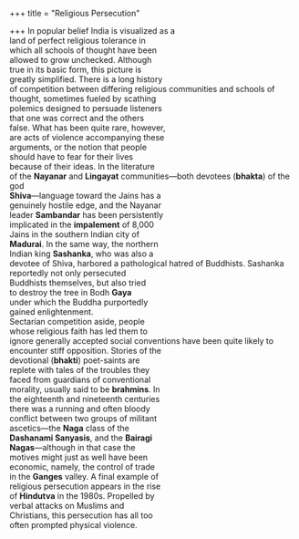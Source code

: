 +++
title = "Religious Persecution"

+++
In popular belief India is visualized as a  
land of perfect religious tolerance in  
which all schools of thought have been  
allowed to grow unchecked. Although  
true in its basic form, this picture is  
greatly simplified. There is a long history  
of competition between differing religious communities and schools of  
thought, sometimes fueled by scathing  
polemics designed to persuade listeners  
that one was correct and the others  
false. What has been quite rare, however,  
are acts of violence accompanying these  
arguments, or the notion that people  
should have to fear for their lives  
because of their ideas. In the literature  
of the **Nayanar** and **Lingayat** communities—both devotees (**bhakta**) of the god  
**Shiva**—language toward the Jains has a  
genuinely hostile edge, and the Nayanar  
leader **Sambandar** has been persistently  
implicated in the **impalement** of 8,000  
Jains in the southern Indian city of  
**Madurai**. In the same way, the northern  
Indian king **Sashanka**, who was also a  
devotee of Shiva, harbored a pathological hatred of Buddhists. Sashanka  
reportedly not only persecuted  
Buddhists themselves, but also tried  
to destroy the tree in Bodh **Gaya**  
under which the Buddha purportedly  
gained enlightenment.  
Sectarian competition aside, people  
whose religious faith has led them to  
ignore generally accepted social conventions have been quite likely to  
encounter stiff opposition. Stories of the  
devotional (**bhakti**) poet-saints are  
replete with tales of the troubles they  
faced from guardians of conventional  
morality, usually said to be **brahmins**. In  
the eighteenth and nineteenth centuries  
there was a running and often bloody  
conflict between two groups of militant  
ascetics—the **Naga** class of the  
**Dashanami Sanyasis**, and the **Bairagi**  
**Nagas**—although in that case the  
motives might just as well have been  
economic, namely, the control of trade  
in the **Ganges** valley. A final example of  
religious persecution appears in the rise  
of **Hindutva** in the 1980s. Propelled by  
verbal attacks on Muslims and  
Christians, this persecution has all too  
often prompted physical violence.